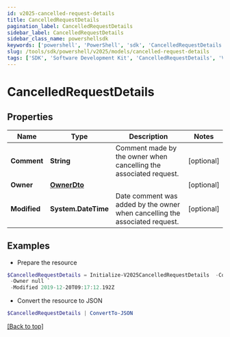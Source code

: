 ```yaml
---
id: v2025-cancelled-request-details
title: CancelledRequestDetails
pagination_label: CancelledRequestDetails
sidebar_label: CancelledRequestDetails
sidebar_class_name: powershellsdk
keywords: ['powershell', 'PowerShell', 'sdk', 'CancelledRequestDetails', 'V2025CancelledRequestDetails'] 
slug: /tools/sdk/powershell/v2025/models/cancelled-request-details
tags: ['SDK', 'Software Development Kit', 'CancelledRequestDetails', 'V2025CancelledRequestDetails']
---
```



# CancelledRequestDetails

## Properties

Name | Type | Description | Notes
------------ | ------------- | ------------- | -------------
**Comment** | **String** | Comment made by the owner when cancelling the associated request. | [optional] 
**Owner** | [**OwnerDto**](owner-dto) |  | [optional] 
**Modified** | **System.DateTime** | Date comment was added by the owner when cancelling the associated request. | [optional] 

## Examples

- Prepare the resource
```powershell
$CancelledRequestDetails = Initialize-V2025CancelledRequestDetails  -Comment This request must be cancelled. `
 -Owner null `
 -Modified 2019-12-20T09:17:12.192Z
```

- Convert the resource to JSON
```powershell
$CancelledRequestDetails | ConvertTo-JSON
```


[[Back to top]](#) 

